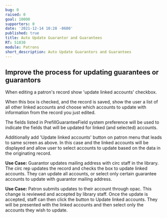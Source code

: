 ```yaml
---
bug: 0
raised: 0
goal: 10000
supporters: 0
date: '2021-12-14 10:28 -0600'
published: true
title: Auto Update Guarantor and Guarantees
RT: 51030
module: Patrons
short_description: Auto Update Guarantors and Guarantees
---
```

## Improve the process for updating guarantees or guarantors

When editing a patron's record show 'update linked accounts' checkbox.

When this box is checked, and the record is saved, show the user a list of all other linked accounts and choose which accounts to update with information from the record you just edited.

The fields listed in PrefillGuaranteeField system preference will be used to indicate the fields that will be updated for linked (and selected) accounts.

Additionally add 'Update linked accounts' button on patron menu that leads to same screen as above.  In this case and the linked accounts will be displayed and allow user to select accounts to update based on the data in the originating record.

**Use Case:** Guarantor updates mailing address with circ staff in the library.  The circ rep updates the record and checks the box to update linked accounts.  They can update all accounts, or select only certain guarantee accounts to update with guarantor mailing address.  

**Use Case:** Patron submits updates to their account through opac.  This change is reviewed and accepted by library staff.  Once the update is accepted, staff can then click the button to Update linked accounts.  They will be presented with the linked accounts and then select only the accounts they wish to update.
